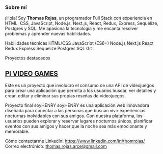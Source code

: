 ### Sobre mí

¡Hola! Soy **Thomas Rojas**, un programador Full Stack con experiencia en HTML, CSS, JavaScript, Node.js, Next.js, React, Redux, Express, Sequelize, Postgres y SQL. Me apasiona la tecnología y me encanta resolver problemas y aprender nuevas habilidades.

Habilidades técnicas
HTML/CSS
JavaScript (ES6+)
Node.js
Next.js
React
Redux
Express
Sequelize
Postgres
SQL
Git

Proyectos destacados


## [PI VIDEO GAMES]([enlace](https://github.com/ThomRojas/PI-Henry-project-VIDEO-GAMES))
Este es un proyecto que involucró el consumo de una API de videojuegos para crear una aplicación que permita a los usuarios buscar, ver detalles y crear, editar y eliminar sus propias reseñas de videojuegos.

Proyecto final soyHENRY
soyHENRY es una aplicación web innovadora diseñada para conectar a las personas que buscan vivir experiencias nocturnas inolvidables con sus amigos. Con nuestra plataforma, los usuarios pueden explorar y reservar lugares nocturnos únicos, planificar eventos con sus amigos y hacer que la noche sea más emocionante y memorable.

Cómo contactarme
LinkedIn: https://www.linkedin.com/in/thomrojas/
Correo electrónico: thomas.rojas.arce@gmail.com
